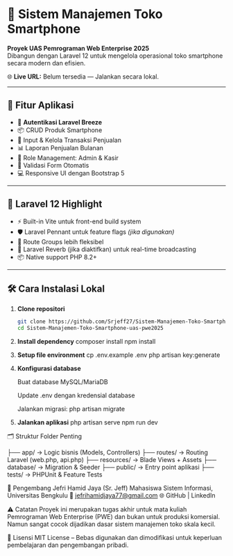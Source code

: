 # 📱 Sistem Manajemen Toko Smartphone
**Proyek UAS Pemrograman Web Enterprise 2025**  
Dibangun dengan Laravel 12 untuk mengelola operasional toko smartphone secara modern dan efisien.

🌐 **Live URL:** Belum tersedia — Jalankan secara lokal.

---

## 🚀 Fitur Aplikasi

- 🔐 **Autentikasi Laravel Breeze**
- 📦 CRUD Produk Smartphone
- 🛒 Input & Kelola Transaksi Penjualan
- 📊 Laporan Penjualan Bulanan
- 👥 Role Management: Admin & Kasir
- 🧾 Validasi Form Otomatis
- 💻 Responsive UI dengan Bootstrap 5

---

## 🧪 Laravel 12 Highlight

- ⚡ Built-in Vite untuk front-end build system
- 🛡️ Laravel Pennant untuk feature flags *(jika digunakan)*
- 🔄 Route Groups lebih fleksibel
- 🧵 Laravel Reverb (jika diaktifkan) untuk real-time broadcasting
- 📦 Native support PHP 8.2+

---

## 🛠️ Cara Instalasi Lokal

1. **Clone repositori**
   ```bash
   git clone https://github.com/Srjeff27/Sistem-Manajemen-Toko-Smartphone-uas-pwe2025.git
   cd Sistem-Manajemen-Toko-Smartphone-uas-pwe2025
   
2. **Install dependency**
   composer install
   npm install
   
3. **Setup file environment**
   cp .env.example .env
   php artisan key:generate

4. **Konfigurasi database**

    Buat database MySQL/MariaDB

    Update .env dengan kredensial database

    Jalankan migrasi:
    php artisan migrate
5. **Jalankan aplikasi**
   php artisan serve
   npm run dev


🗂️ Struktur Folder Penting

├── app/           → Logic bisnis (Models, Controllers)
├── routes/        → Routing Laravel (web.php, api.php)
├── resources/     → Blade Views + Assets
├── database/      → Migration & Seeder
├── public/        → Entry point aplikasi
├── tests/         → PHPUnit & Feature Tests


👤 Pengembang
Jefri Hamid Jaya (Sr. Jeff)
Mahasiswa Sistem Informasi, Universitas Bengkulu
📧 jefrihamidjaya77@gmail.com
🌐 GitHub | LinkedIn

⚠️ Catatan
Proyek ini merupakan tugas akhir untuk mata kuliah Pemrograman Web Enterprise (PWE) dan bukan untuk produksi komersial. Namun sangat cocok dijadikan dasar sistem manajemen toko skala kecil.

📃 Lisensi
MIT License – Bebas digunakan dan dimodifikasi untuk keperluan pembelajaran dan pengembangan pribadi.


